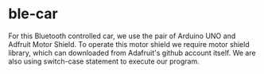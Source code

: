 # ble-car
For this Bluetooth controlled car, we use the pair of Arduino UNO and Adfruit Motor Shield.
To operate this motor shield we require motor shield library, which can downloaded from Adafruit's github account itself.
We are also using switch-case statement to execute our program.

